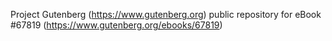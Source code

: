 Project Gutenberg (https://www.gutenberg.org) public repository for
eBook #67819 (https://www.gutenberg.org/ebooks/67819)
